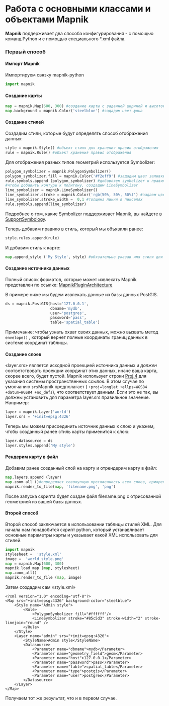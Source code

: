 # Работа с основными классами и объектами Mapnik



**Mapnik** поддерживает два способа конфигурирования - с помощью команд Python и с помощью специального \*.xml файла.

### Первый способ

#### Импорт Mapnik

Импортируем связку mapnik-python

```python
import mapnik
```

#### Создание карты

```python
map = mapnik.Map(600, 300) #создание карты с заданной шириной и высотой
map.background = mapnik.Color('steelblue') #зададим цвет фона
```

#### Создание стилей

Создадим стили, которые будут определять способ  отображения данных:

```python
style = mapnik.Style() #объект стиля для хранения правил отображения
rule = mapnik.Rule() #объект хранения правил отображения
```

Для отображения разных типов геометрий используется Symbolizer:

```python
polygon_symbolizer = mapnik.PolygonSymbolizer()
polygon_symbolizer.fill = mapnik.Color('#f2eff9') #зададим цвет заливки для полигона
rule.symbols.append (polygon_symbolizer) #добавляем symbolizer к правилам
#чтобы добавить контуры к полигону, создадим LineSymbolizer
line_symbolizer = mapnik.LineSymbolizer()
line_symbolizer.stroke = mapnik.Color('rgb(50%, 50%, 50%)') #задаем цвет линии
line_symbolizer.stroke_width =  0,1 #толщина линии в пикселях
rule.symbols.append(line_symbolizer)
```

Подробнее о том, какие Symbolizer поддерживает Mapnik, вы найдете в [SupportSymbology](https://github.com/mapnik/mapnik/wiki/SymbologySupport).

Теперь добавим правило в стиль, который мы объявили ранее:

```python
style.rules.append(rule)
```

И добавим стиль к карте:

```python
map.append_style ('My Style', style) #обязательно указав имя стиля для карты
```

#### Создание источника данных

Полный список форматов, которые может извлекать Mapnik представлен по ссылке: [MapnikPluginArchitecture](https://github.com/mapnik/mapnik/wiki/PluginArchitecture)

В примере ниже мы будем извлекать данные из базы данных PostGIS.

```python
ds = mapnik.PostGIS(host='127.0.0.1',
                    dbname='mydb',
                    user='postgres',
                    password='pass',
                    table='spatial_table')
```

Примечание: чтобы узнать охват своих данных, можно вызвать метод `envelope()` , который вернет полные координаты границ данных в системе координат таблицы.

#### Создание слоев

«layer.srs» является исходной проекцией источника данных и _должен_ соответствовать проекции координат этих данных, иначе ваша карта, скорее всего, будет пустой. Mapnik использует строки [Proj.4](http://trac.osgeo.org/proj/wiki/FAQ) для указания системы пространственных ссылок. В этом случае по умолчанию `srs`Mapnik предполагает \( `+proj=longlat +ellps=WGS84 +datum=WGS84 +no_defs`\), что соответствует данным. Если это не так, вы должны установить для параметра layer.srs правильное значение. Например:

```python
layer = mapnik.Layer('world')
layer.srs = '+init=epsg:4326'
```

Теперь мы можем присоединить источник данных к слою и укажем, чтобы созданный ранее стиль карты применится к слою:

```python
layer.datasource = ds
layer.styles.append('My style')
```

#### Рендерим карту в файл

Добавим ранее созданный слой на карту и отрендерим карту в файл:

```python
map.layers.append (layer) 
map.zoom_all ()#определяет совокупную протяженность всех слоев, прикрепленных к карте
mapnik.render_to_file(map, 'filename.png', 'png')
```

После запуска скрипта будет создан файл filename.png с отрисованной геометрией из вашей базы данных.

#### Второй способ

Второй способ заключается в использовании таблицы стилей XML. Для начала нам понадобится скрипт python, который устанавливает основные параметры карты и указывает какой XML использовать для стилей. 

```python
import mapnik
stylesheet =  'style.xml' 
image =  'world_style.png' 
map = mapnik.Map(600, 300)
mapnik.load_map (map, stylesheet)
map.zoom_all() 
mapnik.render_to_file (map, image)
```

Затем создадим сам «style.xml»

```markup
<?xml version="1.0" encoding="utf-8"?>
<Map srs="+init=epsg:4326" background-color="steelblue">
    <Style name="Admin style">
        <Rule>
            <PolygonSymbolizer fill="#ffffff"/>
            <LineSymbolizer stroke="#85c5d3" stroke-width="2" stroke-linejoin="round" />
        </Rule>
    </Style>
    <Layer name="admin" srs="+init=epsg:4326">
        <StyleName>Admin style</StyleName>
        <Datasource>
            <Parameter name="dbname">mydb</Parameter>
            <Parameter name="geometry_field">geom</Parameter>
            <Parameter name="host">127.0.0.1</Parameter>
            <Parameter name="password">pass</Parameter>
            <Parameter name="table">spatial_table</Parameter>
            <Parameter name="type">postgis</Parameter>
            <Parameter name="user">postgres</Parameter>
        </Datasource>
    </Layer>
</Map>
```

Получаем тот же результат, что и в первом случае.

